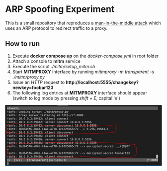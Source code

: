 # ARP Spoofing Experiment
This is a small repository that reproduces a [man-in-the-middle attack](https://en.wikipedia.org/wiki/ARP_spoofing) which uses an ARP protocol to redirect traffic to a proxy.

## How to run
1. Execute **docker compose up** on the *docker-compose.yml* in root folder
2. Attach a console to **mitm** service
3. Execute the script *./mitm/setup_mitm.sh*
4. Start **MITMPROXY** interface by running *mitmproxy -m transparent -s ./mitm/proxy.py*
5. Issue an *HTTP* request to **http://localhost:5555/changekey?newkey=foobar123**
6. The following log entries at **MITMPROXY** interface should appear (switch to log mode by pressing *shift + E*, capital 'e')

![decoded secret](decoded_secret.JPG)
